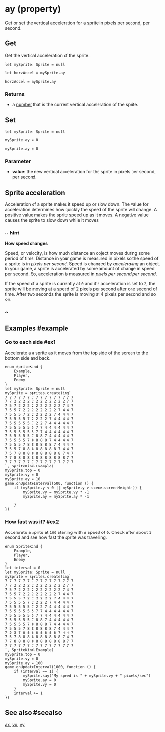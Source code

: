 # ay (property)

Get or set the vertical acceleration for a sprite in pixels per second, per second.

## Get

Get the vertical acceleration of the sprite.

```block
let mySprite: Sprite = null

let horzAccel = mySprite.ay
```

```typescript-ignorelet
horzAccel = mySprite.ay
```

### Returns

* a [number](/types/number) that is the current vertical acceleration of the sprite.

## Set

```block
let mySprite: Sprite = null

mySprite.ay = 0
```

```typescript-ignore
mySprite.ay = 0
```

### Parameter

* **value**: the new vertical acceleration for the sprite in pixels per second, per second.

## Sprite acceleration

Acceleration of a sprite makes it speed up or slow down. The value for acceleration determines how quickly the speed  of the sprite will change. A positive value makes the sprite speed up as it moves. A negative value causes the sprite to slow down while it moves.

### ~ hint

**How speed changes**

Speed, or velocity, is how much distance an object moves during some period of time. Distance in your game is measured in pixels so the speed of a sprite is in _pixels per second_. Speed is changed by _accelerating_ an object. In your game, a sprite is accelerated by some amount of change in speed per second. So, acceleration is measured in _pixels per second per second_.

If the speed of a sprite is currently at `0` and it's acceleration is set to `2`, the sprite will be moving at a speed of 2 pixels per second after one second of time. After two seconds the sprite is moving at 4 pixels per second and so on.

### ~

## Examples #example

### Go to each side #ex1

Accelerate a a sprite as it moves from the top side of the screen to the bottom side and back.

```blocks
enum SpriteKind {
    Example,
    Player,
    Enemy
}
let mySprite: Sprite = null
mySprite = sprites.create(img`
7 7 7 7 7 7 7 7 7 7 7 7 7 7 7 7 
7 7 2 2 2 2 2 2 2 2 2 2 2 2 7 7 
7 5 7 2 2 2 2 2 2 2 2 2 2 7 4 7 
7 5 5 7 2 2 2 2 2 2 2 2 7 4 4 7 
7 5 5 5 7 2 2 2 2 2 2 7 4 4 4 7 
7 5 5 5 5 7 2 2 2 2 7 4 4 4 4 7 
7 5 5 5 5 5 7 2 2 7 4 4 4 4 4 7 
7 5 5 5 5 5 5 7 7 4 4 4 4 4 4 7 
7 5 5 5 5 5 5 7 7 4 4 4 4 4 4 7 
7 5 5 5 5 5 7 8 8 7 4 4 4 4 4 7 
7 5 5 5 5 7 8 8 8 8 7 4 4 4 4 7 
7 5 5 5 7 8 8 8 8 8 8 7 4 4 4 7 
7 5 5 7 8 8 8 8 8 8 8 8 7 4 4 7 
7 5 7 8 8 8 8 8 8 8 8 8 8 7 4 7 
7 7 8 8 8 8 8 8 8 8 8 8 8 8 7 7 
7 7 7 7 7 7 7 7 7 7 7 7 7 7 7 7 
`, SpriteKind.Example)
mySprite.top = 0
mySprite.vy = 0
mySprite.ay = 10
game.onUpdateInterval(500, function () {
    if (mySprite.y < 0 || mySprite.y > scene.screenHeight()) {
        mySprite.vy = mySprite.vy * -1
        mySprite.ay = mySprite.ay * -1

    }
})

```

### How fast was it? #ex2

Accelerate a sprite at `100` starting with a speed of `0`. Check after about `1` second and see how fast the sprite was travelling.

```blocks
enum SpriteKind {
    Example,
    Player,
    Enemy
}
let interval = 0
let mySprite: Sprite = null
mySprite = sprites.create(img`
7 7 7 7 7 7 7 7 7 7 7 7 7 7 7 7 
7 7 2 2 2 2 2 2 2 2 2 2 2 2 7 7 
7 5 7 2 2 2 2 2 2 2 2 2 2 7 4 7 
7 5 5 7 2 2 2 2 2 2 2 2 7 4 4 7 
7 5 5 5 7 2 2 2 2 2 2 7 4 4 4 7 
7 5 5 5 5 7 2 2 2 2 7 4 4 4 4 7 
7 5 5 5 5 5 7 2 2 7 4 4 4 4 4 7 
7 5 5 5 5 5 5 7 7 4 4 4 4 4 4 7 
7 5 5 5 5 5 5 7 7 4 4 4 4 4 4 7 
7 5 5 5 5 5 7 8 8 7 4 4 4 4 4 7 
7 5 5 5 5 7 8 8 8 8 7 4 4 4 4 7 
7 5 5 5 7 8 8 8 8 8 8 7 4 4 4 7 
7 5 5 7 8 8 8 8 8 8 8 8 7 4 4 7 
7 5 7 8 8 8 8 8 8 8 8 8 8 7 4 7 
7 7 8 8 8 8 8 8 8 8 8 8 8 8 7 7 
7 7 7 7 7 7 7 7 7 7 7 7 7 7 7 7 
`, SpriteKind.Example)
mySprite.top = 0
mySprite.vy = 0
mySprite.ay = 100
game.onUpdateInterval(1000, function () {
    if (interval == 1) {
        mySprite.say("My speed is " + mySprite.vy + " pixels/sec")
        mySprite.ay = 0
        mySprite.vy = 0
    }
    interval += 1
})
```

## See also #seealso

[ax](/reference/sprites/sprite/ax),
[vx](/reference/sprites/sprite/vx),
[vy](/reference/sprites/sprite/vy)
